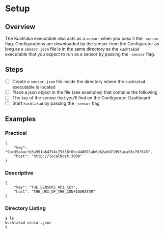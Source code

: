 # Setup

## Overview

The Kushtaka executable also acts as a `sensor` when you pass it the `-sensor` flag. Configurations are downloaded by the sensor from the Configurator as long as a `sensor.json` file is in the same directory as the `kushtakad` executable that you expect to run as a sensor by passing the `-sensor` flag.

## Steps

* [ ] Create a `sensor.json` file inside the directory where the `kushtakad` executable is located
* [ ] Place a json object in the file \(see examples\) that contains the following
* [ ] The `key` of the sensor that you'll find on the Configurator Dashboard
* [ ] Start `kushtakad` by passing the `-sensor` flag

## Examples

### Practical 

```text
{
	"key": "9ac35aeacfd5a951a64794c75f3Bf0bc448671ab6e62a0d71993aca98c76f545",
	"host": "http://localhost:3000"
}
```

### Descriptive 

```text
{
	"key": "THE_SENSORS_API_KEY",
	"host": "THE_URI_OF_THE_CONFIGURATOR"
}
```

### Directory Listing

```text
$ ls
kushtakad sensor.json
$
```

